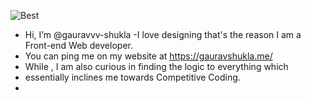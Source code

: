 
![Best](https://user-images.githubusercontent.com/82375003/144698799-2f097eba-74b0-425e-851e-a736d3cf14fc.gif)


- Hi, I’m @gauravvv-shukla
-I love designing that's the reason I am a Front-end Web developer.
- You can ping me on my website at https://gauravshukla.me/
- While , I am also curious in finding the logic to everything which 
- essentially inclines me towards Competitive Coding.
-

<!---
gauravvv-shukla/gauravvv-shukla is a ✨ special ✨ repository because its `README.md` (this file) appears on your GitHub profile.
You can click the Preview link to take a look at your changes.
--->

